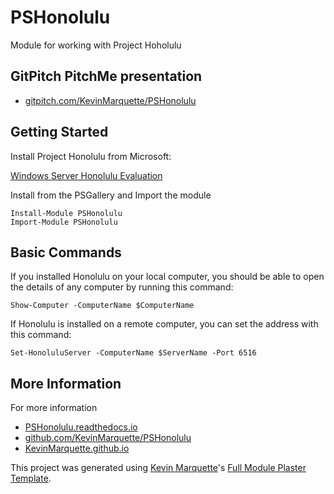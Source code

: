 # PSHonolulu

Module for working with Project Hoholulu

## GitPitch PitchMe presentation

* [gitpitch.com/KevinMarquette/PSHonolulu](https://gitpitch.com/KevinMarquette/PSHonolulu)

## Getting Started

Install Project Honolulu from Microsoft:
 
[Windows Server Honolulu Evaluation](https://www.microsoft.com/en-US/evalcenter/evaluate-windows-server-honolulu)

Install from the PSGallery and Import the module

    Install-Module PSHonolulu
    Import-Module PSHonolulu

## Basic Commands

If you installed Honolulu on your local computer, you should be able to open the details of any computer by running this command:

    Show-Computer -ComputerName $ComputerName

If Honolulu is installed on a remote computer, you can set the address with this command:

    Set-HonoluluServer -ComputerName $ServerName -Port 6516

## More Information

For more information

* [PSHonolulu.readthedocs.io](http://PSHonolulu.readthedocs.io)
* [github.com/KevinMarquette/PSHonolulu](https://github.com/KevinMarquette/PSHonolulu)
* [KevinMarquette.github.io](https://KevinMarquette.github.io)


This project was generated using [Kevin Marquette](http://kevinmarquette.github.io)'s [Full Module Plaster Template](https://github.com/KevinMarquette/PlasterTemplates/tree/master/FullModuleTemplate).
